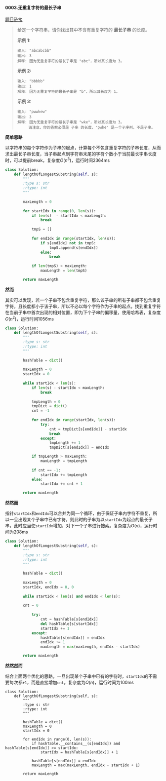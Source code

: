 #### 0003.无重复字符的最长子串
[题目链接](https://leetcode-cn.com/problems/longest-substring-without-repeating-characters/)
> 给定一个字符串，请你找出其中不含有重复字符的 **最长子串** 的长度。
>
> **示例 1:**
>
> ```
> 输入: "abcabcbb"
> 输出: 3 
> 解释: 因为无重复字符的最长子串是 "abc"，所以其长度为 3。
> ```
>
> **示例 2:**
>
> ```
> 输入: "bbbbb"
> 输出: 1
> 解释: 因为无重复字符的最长子串是 "b"，所以其长度为 1。
> ```
>
> **示例 3:**
>
> ```
> 输入: "pwwkew"
> 输出: 3
> 解释: 因为无重复字符的最长子串是 "wke"，所以其长度为 3。
>      请注意，你的答案必须是 子串 的长度，"pwke" 是一个子序列，不是子串。
> ```

**简单思路**

以字符串的每个字符作为子串的起点，计算每个不包含重复字符的子串长度，从而求出最长子串长度，当子串起点到字符串末尾的字符个数小于当前最长字串长度时，可以提前break，复杂度$O(n^3)$，运行时间2364ms

```python
class Solution:
    def lengthOfLongestSubstring(self, s):
        """
        :type s: str
        :rtype: int
        """
        
        maxLength = 0
        
        for startIdx in range(0, len(s)):
            if len(s)  - startIdx < maxLength:
                break
            
            tmpS = []
            
            for endIdx in range(startIdx, len(s)):
                if s[endIdx] not in tmpS:
                    tmpS.append(s[endIdx])
                else:
                    break
            
            if len(tmpS) > maxLength:
                maxLength = len(tmpS)

        return maxLength
```

**然而**

其实可以发现，若一个子串不包含重复字符，那么该子串的所有子串都不包含重复字符，且长度都小于该子串，所以不必以每个字符作为子串的起点。找到重复字符在当前子串中首次出现的相对位置，即为下个子串的偏移量，使用哈希表，复杂度$O(n^2)$，运行时间1056ms

```python
class Solution:
    def lengthOfLongestSubstring(self, s):
        """
        :type s: str
        :rtype: int
        """
        
        hashTable = dict()
         
        maxLength = 0
        startIdx = 0
        
        while startIdx < len(s):
            if len(s) - startIdx < maxLength:
                break
            
            tmpLength = 0
            tmpDict = dict()
            cnt = -1
            
            for endIdx in range(startIdx, len(s)):
                try:
                    cnt = tmpDict[s[endIdx]] - startIdx
                    break
                except:
                    tmpLength += 1
                    tmpDict[s[endIdx]] = endIdx

            if tmpLength > maxLength:
                maxLength = tmpLength
            
            if cnt == -1:
                startIdx += tmpLength
            else:
                startIdx += cnt + 1

        return maxLength
```

**然然而**

指针```startIdx```和```endIdx```可以合并为同一个循环，由于保证子串内字符不重复，所以一旦出现某个子串中已有字符，则此时的子串为以```startIdx```为起点的最长子串，此时应当使```startIdx```增加，对下一个子串进行搜索。复杂度为$O(n)$，运行时间为208ms

```python
class Solution:
    def lengthOfLongestSubstring(self, s):
        """
        :type s: str
        :rtype: int
        """
        
        hashTable = dict()
         
        maxLength = 0
        startIdx, endIdx = 0, 0
        
        while startIdx < len(s) and endIdx < len(s):
           
        cnt = 0
            
            try:
                cnt = hashTable[s[endIdx]]
                del hashTable[s[startIdx]]
                startIdx += 1
            except:
                hashTable[s[endIdx]] = endIdx
                endIdx += 1
                maxLength = max(maxLength, endIdx - startIdx)  

        return maxLength
```

**然然然而**

结合上面两个优化的思路，一旦出现某个子串中已有的字符时，```startIdx```的不需要每次都```+1```，而是直接增加```cnt```。复杂度为$O(n)$，运行时间为100ms

```
class Solution:
    def lengthOfLongestSubstring(self, s):
        """
        :type s: str
        :rtype: int
        """
        
        hashTable = dict()
        maxLength = 0
        startIdx = 0
        
        for endIdx in range(0, len(s)):           
            if hashTable.__contains__(s[endIdx]) and hashTable[s[endIdx]] >= startIdx:
                startIdx = hashTable[s[endIdx]] + 1

            hashTable[s[endIdx]] = endIdx
            maxLength = max(maxLength, endIdx - startIdx + 1)  

        return maxLength
```

